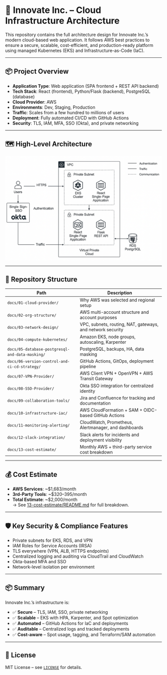 # 🚀 Innovate Inc. – Cloud Infrastructure Architecture

This repository contains the full architecture design for Innovate Inc.’s modern cloud-based web application. It follows AWS best practices to ensure a secure, scalable, cost-efficient, and production-ready platform using managed Kubernetes (EKS) and Infrastructure-as-Code (IaC).

---

## 📦 Project Overview

- **Application Type**: Web application (SPA frontend + REST API backend)
- **Tech Stack**: React (frontend), Python/Flask (backend), PostgreSQL (database)
- **Cloud Provider**: AWS
- **Environments**: Dev, Staging, Production
- **Traffic**: Scales from a few hundred to millions of users
- **Deployment**: Fully automated CI/CD with GitHub Actions
- **Security**: TLS, IAM, MFA, SSO (Okta), and private networking

---

## 🗺️ High-Level Architecture

![High-Level Architecture](diagrams/high-level-architecture.png)

---

## 📁 Repository Structure

| Path                          | Description                                                |
|-------------------------------|------------------------------------------------------------|
| `docs/01-cloud-provider/`     | Why AWS was selected and regional setup                    |
| `docs/02-org-structure/`      | AWS multi-account structure and account purposes           |
| `docs/03-network-design/`     | VPC, subnets, routing, NAT, gateways, and network security |
| `docs/04-compute-kubernetes/` | Amazon EKS, node groups, autoscaling, Karpenter            |
| `docs/05-database-postgresql-and-data-masking/` | PostgreSQL, backups, HA, data masking    |
| `docs/06-version-control-and-ci-cd-strategy/` | GitHub Actions, GitOps, deployment pipeline           |
| `docs/07-VPN-Provider/`       | AWS Client VPN + OpenVPN + AWS Transit Gateway             |
| `docs/08-SSO-Provider/`       | Okta SSO integration for centralized identity              |
| `docs/09-collaboration-tools/`| Jira and Confluence for tracking and documentation         |
| `docs/10-infrastructure-iac/` | AWS CloudFormation + SAM + OIDC-based GitHub Actions       |
| `docs/11-monitoring-alerting/`| CloudWatch, Prometheus, Alertmanager, and dashboards       |
| `docs/12-slack-integration/`  | Slack alerts for incidents and deployment visibility       |
| `docs/13-cost-estimate/ `     | Monthly AWS + third-party service cost breakdown           |

---

## 💰 Cost Estimate

- **AWS Services**: ~$1,683/month
- **3rd-Party Tools**: ~$320–395/month
- **Total Estimate**: ~$2,000/month  
→ See [13-cost-estimate/README.md](13-cost-estimate/README.md) for full breakdown.

---

## 🛡️ Key Security & Compliance Features

- Private subnets for EKS, RDS, and VPN
- IAM Roles for Service Accounts (IRSA)
- TLS everywhere (VPN, ALB, HTTPS endpoints)
- Centralized logging and auditing via CloudTrail and CloudWatch
- Okta-based MFA and SSO
- Network-level isolation per environment

---

## 📦 Summary

Innovate Inc.’s infrastructure is:

- ✅ **Secure** – TLS, IAM, SSO, private networking
- ✅ **Scalable** – EKS with HPA, Karpenter, and Spot optimization
- ✅ **Automated** – GitHub Actions for IaC and deployments
- ✅ **Auditable** – Centralized logs and tracked deployments
- ✅ **Cost-aware** – Spot usage, tagging, and Terraform/SAM automation

---

## 📎 License

MIT License – see [`LICENSE`](LICENSE) for details.
